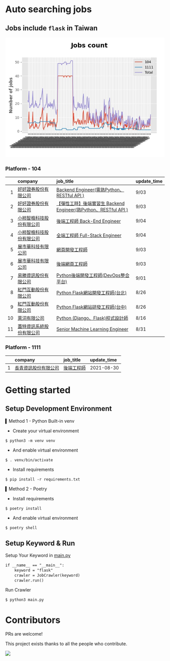 # Auto searching jobs

## Jobs include `flask` in Taiwan 

 ![image](./doc/plot_img.jpg)


### Platform - 104


|    | company                                                                                | job_title                                                                                                     | update_time   |
|---:|:---------------------------------------------------------------------------------------|:--------------------------------------------------------------------------------------------------------------|:--------------|
|  1 | [好好證券股份有限公司](https://www.104.com.tw/company/1a2x6bjpjb?jobsource=2018indexpoc)         | [Backend Engineer(需熟Python、RESTful API )](https://www.104.com.tw/job/5572i?jobsource=2018indexpoc)            | 9/03          |
|  2 | [好好證券股份有限公司](https://www.104.com.tw/company/1a2x6bjpjb?jobsource=2018indexpoc)         | [【彈性工時】後端實習生 Backend Engineer(熟Python、RESTful API )](https://www.104.com.tw/job/7ckz0?jobsource=2018indexpoc) | 9/03          |
|  3 | [小柿智檢科技股份有限公司](https://www.104.com.tw/company/1a2x6bl77l?jobsource=2018indexpoc)       | [後端工程師 Back-End Engineer](https://www.104.com.tw/job/71bmd?jobsource=2018indexpoc)                            | 9/04          |
|  4 | [小柿智檢科技股份有限公司](https://www.104.com.tw/company/1a2x6bl77l?jobsource=2018indexpoc)       | [全端工程師 Full-Stack Engineer](https://www.104.com.tw/job/71bmz?jobsource=2018indexpoc)                          | 9/04          |
|  5 | [展市華科技有限公司](https://www.104.com.tw/company/1a2x6blbgu?jobsource=2018indexpoc)          | [網頁開發工程師](https://www.104.com.tw/job/78do7?jobsource=2018indexpoc)                                            | 9/03          |
|  6 | [展市華科技有限公司](https://www.104.com.tw/company/1a2x6blbgu?jobsource=2018indexpoc)          | [後端網頁工程師](https://www.104.com.tw/job/71amu?jobsource=2018indexpoc)                                            | 9/03          |
|  7 | [易勝資訊股份有限公司](https://www.104.com.tw/company/1a2x6bj8og?jobsource=jolist_b_relevance)   | [Python後端開發工程師(DevOps整合平台)](https://www.104.com.tw/job/7asvo?jobsource=jolist_b_relevance)                    | 9/01          |
|  8 | [紅門互動股份有限公司](https://www.104.com.tw/company/oh4m67k?jobsource=jolist_b_relevance)      | [Python Flask網站開發工程師(台北)](https://www.104.com.tw/job/6xtfl?jobsource=jolist_b_relevance)                      | 8/26          |
|  9 | [紅門互動股份有限公司](https://www.104.com.tw/company/oh4m67k?jobsource=jolist_b_relevance)      | [Python Flask網站研發工程師(台中)](https://www.104.com.tw/job/6kf9h?jobsource=jolist_b_relevance)                      | 8/26          |
| 10 | [萊泀有限公司](https://www.104.com.tw/company/1a2x6blg3t?jobsource=jolist_b_relevance)       | [Python (Django、Flask)程式設計師](https://www.104.com.tw/job/7cs5e?jobsource=jolist_b_relevance)                   | 8/16          |
| 11 | [蓋特資訊系統股份有限公司](https://www.104.com.tw/company/1a2x6biptb?jobsource=jolist_b_relevance) | [Senior Machine Learning Engineer](https://www.104.com.tw/job/6e6r8?jobsource=jolist_b_relevance)             | 8/31          |

### Platform - 1111


|    | company                                              | job_title                                      | update_time   |
|---:|:-----------------------------------------------------|:-----------------------------------------------|:--------------|
|  1 | [長青資訊股份有限公司](https://www.1111.com.tw/corp/71694811/) | [後端工程師](https://www.1111.com.tw/job/85012186/) | 2021-08-30    |



# Getting started
## Setup Development Environment
▍Method 1 - Python Built-in venv

- Create your virtual environment
```
$ python3 -m venv venv
```
- And enable virtual environment
```
$ . venv/bin/activate
```
- Install requirements
```
$ pip install -r requirements.txt 
```

▍Method 2 - Poetry
- Install requirements
```
$ poetry install
```
- And enable virtual environment
```
$ poetry shell
```

## Setup Keyword & Run

Setup Your Keyword in [main.py](./main.py#L88)
```
if __name__ == "__main__":
    keyword = "flask"
    crawler = JobCrawler(keyword)
    crawler.run()
```

Run Crawler
```
$ python3 main.py
```

# Contributors
PRs are welcome!

This project exists thanks to all the people who contribute.

<a href="https://github.com/hsuanchi/auto-search-flask-job/graphs/contributors">
  <img src="https://contrib.rocks/image?repo=hsuanchi/auto-search-flask-job"/>
</a>
